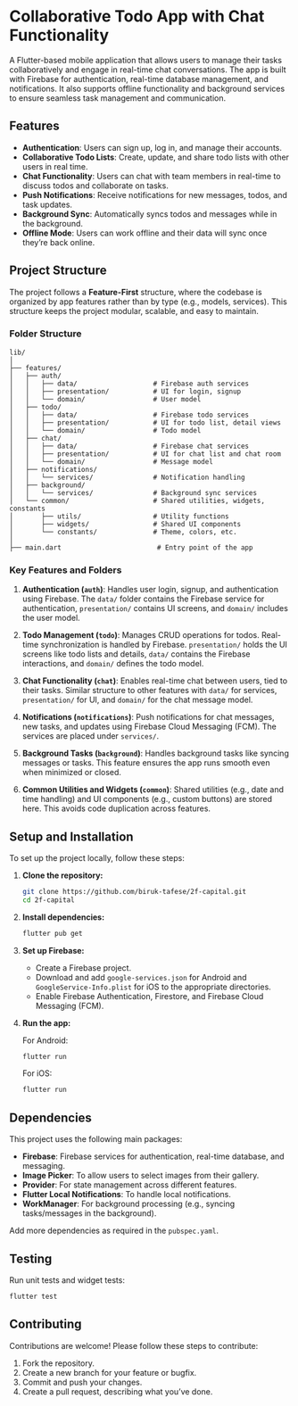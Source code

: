 
# Collaborative Todo App with Chat Functionality

A Flutter-based mobile application that allows users to manage their tasks collaboratively and engage in real-time chat conversations. The app is built with Firebase for authentication, real-time database management, and notifications. It also supports offline functionality and background services to ensure seamless task management and communication.

## Features

- **Authentication**: Users can sign up, log in, and manage their accounts.
- **Collaborative Todo Lists**: Create, update, and share todo lists with other users in real time.
- **Chat Functionality**: Users can chat with team members in real-time to discuss todos and collaborate on tasks.
- **Push Notifications**: Receive notifications for new messages, todos, and task updates.
- **Background Sync**: Automatically syncs todos and messages while in the background.
- **Offline Mode**: Users can work offline and their data will sync once they’re back online.

## Project Structure

The project follows a **Feature-First** structure, where the codebase is organized by app features rather than by type (e.g., models, services). This structure keeps the project modular, scalable, and easy to maintain.

### Folder Structure

```
lib/
│
├── features/
│   ├── auth/
│   │   ├── data/                   # Firebase auth services
│   │   ├── presentation/           # UI for login, signup
│   │   └── domain/                 # User model
│   ├── todo/
│   │   ├── data/                   # Firebase todo services
│   │   ├── presentation/           # UI for todo list, detail views
│   │   └── domain/                 # Todo model
│   ├── chat/
│   │   ├── data/                   # Firebase chat services
│   │   ├── presentation/           # UI for chat list and chat room
│   │   └── domain/                 # Message model
│   ├── notifications/
│   │   └── services/               # Notification handling
│   ├── background/
│   │   └── services/               # Background sync services
│   └── common/                     # Shared utilities, widgets, constants
│       ├── utils/                  # Utility functions
│       ├── widgets/                # Shared UI components
│       └── constants/              # Theme, colors, etc.
│
├── main.dart                        # Entry point of the app
```

### Key Features and Folders

1. **Authentication (`auth`)**: Handles user login, signup, and authentication using Firebase. The `data/` folder contains the Firebase service for authentication, `presentation/` contains UI screens, and `domain/` includes the user model.
   
2. **Todo Management (`todo`)**: Manages CRUD operations for todos. Real-time synchronization is handled by Firebase. `presentation/` holds the UI screens like todo lists and details, `data/` contains the Firebase interactions, and `domain/` defines the todo model.

3. **Chat Functionality (`chat`)**: Enables real-time chat between users, tied to their tasks. Similar structure to other features with `data/` for services, `presentation/` for UI, and `domain/` for the chat message model.

4. **Notifications (`notifications`)**: Push notifications for chat messages, new tasks, and updates using Firebase Cloud Messaging (FCM). The services are placed under `services/`.

5. **Background Tasks (`background`)**: Handles background tasks like syncing messages or tasks. This feature ensures the app runs smooth even when minimized or closed.

6. **Common Utilities and Widgets (`common`)**: Shared utilities (e.g., date and time handling) and UI components (e.g., custom buttons) are stored here. This avoids code duplication across features.

## Setup and Installation

To set up the project locally, follow these steps:

1. **Clone the repository:**

   ```bash
   git clone https://github.com/biruk-tafese/2f-capital.git
   cd 2f-capital
   ```

2. **Install dependencies:**

   ```bash
   flutter pub get
   ```

3. **Set up Firebase:**

   - Create a Firebase project.
   - Download and add `google-services.json` for Android and `GoogleService-Info.plist` for iOS to the appropriate directories.
   - Enable Firebase Authentication, Firestore, and Firebase Cloud Messaging (FCM).

4. **Run the app:**

   For Android:
   ```bash
   flutter run
   ```

   For iOS:
   ```bash
   flutter run
   ```

## Dependencies

This project uses the following main packages:

- **Firebase**: Firebase services for authentication, real-time database, and messaging.
- **Image Picker**: To allow users to select images from their gallery.
- **Provider**: For state management across different features.
- **Flutter Local Notifications**: To handle local notifications.
- **WorkManager**: For background processing (e.g., syncing tasks/messages in the background).

Add more dependencies as required in the `pubspec.yaml`.

## Testing

Run unit tests and widget tests:

```bash
flutter test
```

## Contributing

Contributions are welcome! Please follow these steps to contribute:

1. Fork the repository.
2. Create a new branch for your feature or bugfix.
3. Commit and push your changes.
4. Create a pull request, describing what you’ve done.


